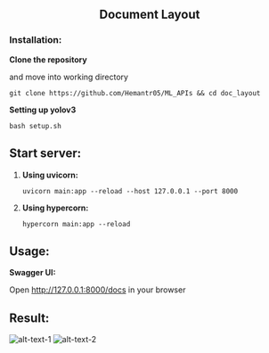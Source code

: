 <h2 align="center">Document Layout</h2>

### Installation:

**Clone the repository**

and move into working directory

```git clone https://github.com/Hemantr05/ML_APIs && cd doc_layout```

**Setting up yolov3**

```bash setup.sh```


## Start server:

1. **Using uvicorn:**

    ```uvicorn main:app --reload --host 127.0.0.1 --port 8000```

2. **Using hypercorn:**

    ```hypercorn main:app --reload```

## Usage:
    
**Swagger UI:**

Open http://127.0.0.1:8000/docs in your browser


## Result:

![alt-text-1](./imgs/merged_notes_4_pg31.png "original") ![alt-text-2](./imgs/merged_notes_4_pg31_result2.png "after_ocr")
